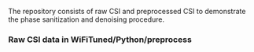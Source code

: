 The repository consists of raw CSI and preprocessed CSI to demonstrate the phase sanitization and denoising procedure. 
### Raw CSI data in WiFiTuned/Python/preprocess
